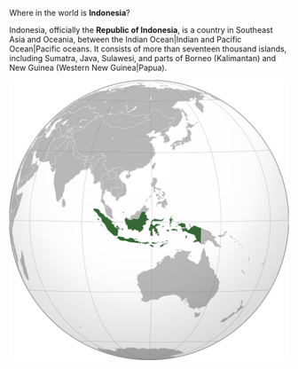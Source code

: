 Where in the world is **Indonesia**?
<!--question-->
Indonesia, officially the **Republic of Indonesia**, is a country in Southeast Asia and Oceania, between the Indian Ocean|Indian and Pacific Ocean|Pacific oceans. It consists of more than seventeen thousand islands, including Sumatra, Java, Sulawesi, and parts of Borneo (Kalimantan) and New Guinea (Western New Guinea|Papua).

![Map of Indonesia](images/Indonesia_(orthographic_projection).svg)
